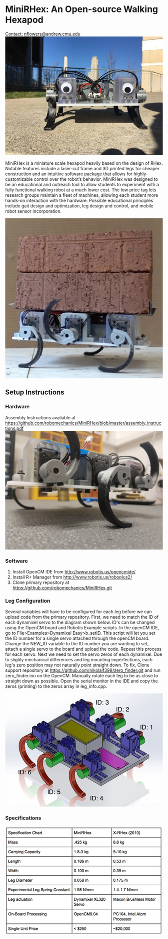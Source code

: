# MiniRHex: An Open-source Walking Hexapod
Contact: nflowers@andrew.cmu.edu
![MiniRHex Prototype](Images/mini1.jpg)

MiniRHex is a miniature scale hexapod heavily based on the design of RHex. Notable features include a laser-cut frame and 3D printed legs for cheaper construction and an intuitive software package that allows for highly-customizable control over the robot’s behavior. MiniRHex was designed to be an educational and outreach tool to allow students to experiment with a fully functional walking robot at a much lower cost. The low price tag lets research groups maintain a fleet of machines, allowing each student more hands-on interaction with the hardware. Possible educational principles include gait design and optimization, leg design and control, and mobile robot sensor incorporation.

![Payload Demonstration](Images/Brick_carrying.png)
## Setup Instructions

### Hardware
Assembly Instructions available at https://github.com/robomechanics/MiniRHex/blob/master/assembly_instructions.pdf
![Leg assembly close-up](Images/1.jpg)

### Software
1. Install OpenCM IDE from http://www.robotis.us/opencmide/
2. Install R+ Manager from http://www.robotis.us/roboplus2/
3. Clone primary repository at https://github.com/robomechanics/MiniRHex.git

### Leg Configuration
Several variables will have to be configured for each leg before we can upload code from the primary repository. First, we need to match the ID of each dynamixel servo to the diagram shown below. ID's can be changed using the OpenCM board and Robotis Example scripts. In the openCM IDE, go to File>Examples>Dynamixel Easy>b_setID. This script will let you set the ID number for a single servo attached through the openCM board. Change the NEW_ID variable to the ID number you are wanting to set, attach a single servo to the board and upload the code. Repeat this process for each servo. Next we need to set the servo zeros of each dynamixel. Due to slighly mechanical differences and leg mounting imperfections, each leg's zero position may not naturally point straight down. To fix, Clone support repository at https://github.com/nikolaif399/zero_finder.git and run zero_finder.ino on the OpenCM. Manually rotate each leg to be as close to straight down as possible. Open the serial monitor in the IDE and copy the zeros (printing) to the zeros array in leg_info.cpp.

![MiniRHex CAD](Images/RHex_Mini_IDS.JPG)

### Specifications
![MiniRHex Specifications](Images/Spec_Chart.png)





